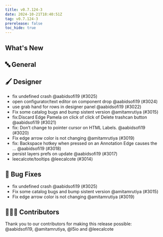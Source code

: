 ```yaml
---
title: v0.7.124-3
date: 2024-10-21T18:40:51Z
tag: v0.7.124-3
prerelease: false
toc_hide: true
---
```


## What's New
## 🔤 General
## 🖌️ Designer

- fix undefined crash @aabidsofi19 (#3025)
- open configurator/text editor on component drop @aabidsofi19 (#3024)
- use grab hand for rows in designer panel @aabidsofi19 (#3022)
- Fix some catalog bugs and bump sistent version @amitamrutiya (#3015)
- fix:Discard Edge Pamela on click of click of Delete trashcan button @aabidsofi19 (#3021)
- fix: Don’t change to pointer cursor on HTML Labels. @aabidsofi19 (#3020)
- Fix edge arrow color is not changing @amitamrutiya (#3019)
- fix:  Backspace hotkey when pressed on an Annotation Edge causes the … @aabidsofi19 (#3018)
- persist layers prefs on update @aabidsofi19 (#3017)
- leecalcote/tooltips @leecalcote (#3014)

## 🐛 Bug Fixes

- fix undefined crash @aabidsofi19 (#3025)
- Fix some catalog bugs and bump sistent version @amitamrutiya (#3015)
- Fix edge arrow color is not changing @amitamrutiya (#3019)

## 👨🏽‍💻 Contributors

Thank you to our contributors for making this release possible:
@aabidsofi19, @amitamrutiya, @l5io and @leecalcote
